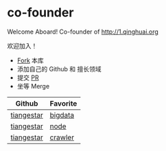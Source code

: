 # co-founder
Welcome Aboard! Co-founder of http://1.qinghuai.org


欢迎加入！

* [Fork](https://github.com/qinghuaiorg/co-founder) 本库
* 添加自己的 Github 和 擅长领域
* 提交 [PR](https://github.com/qinghuaiorg/co-founder/compare) 
* 坐等 Merge


Github | Favorite
---             | --- 
[tiangestar](https://github.com/tiangestar) | [bigdata](https://github.com/tiangestar/awesome-bigdata)
[tiangestar](https://github.com/tiangestar) | [node](https://github.com/tiangestar/node)
[tiangestar](https://github.com/tiangestar) | [crawler](https://github.com/tiangestar/byr-crawler)

